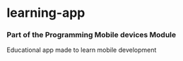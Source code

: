 # learning-app

### Part of the Programming Mobile devices Module

Educational app made to learn mobile development
